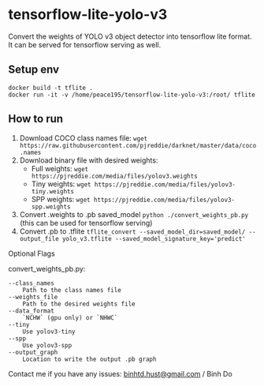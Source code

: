 # tensorflow-lite-yolo-v3

Convert the weights of YOLO v3 object detector into tensorflow lite format. It can be served for tensorflow serving as well.

## Setup env
    docker build -t tflite .
    docker run -it -v /home/peace195/tensorflow-lite-yolo-v3:/root/ tflite
    
## How to run

1. Download COCO class names file: `wget https://raw.githubusercontent.com/pjreddie/darknet/master/data/coco.names`
2. Download binary file with desired weights: 
    - Full weights: `wget https://pjreddie.com/media/files/yolov3.weights`
    - Tiny weights: `wget https://pjreddie.com/media/files/yolov3-tiny.weights` 
    - SPP weights: `wget https://pjreddie.com/media/files/yolov3-spp.weights` 
3. Convert .weights to .pb saved_model `python ./convert_weights_pb.py` (this can be used for tensorflow serving)      
4. Convert .pb to .tflite `tflite_convert --saved_model_dir=saved_model/ --output_file yolo_v3.tflite --saved_model_signature_key='predict'`


Optional Flags

convert_weights_pb.py:

    --class_names
        Path to the class names file
    --weights_file
        Path to the desired weights file    
    --data_format
        `NCHW` (gpu only) or `NHWC`
    --tiny
        Use yolov3-tiny
    --spp
        Use yolov3-spp
    --output_graph
        Location to write the output .pb graph
        
Contact me if you have any issues: binhtd.hust@gmail.com / Binh Do